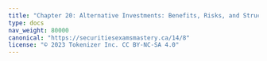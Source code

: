 ```yaml
---
title: "Chapter 20: Alternative Investments: Benefits, Risks, and Structure"
type: docs
nav_weight: 80000
canonical: "https://securitiesexamsmastery.ca/14/8"
license: "© 2023 Tokenizer Inc. CC BY-NC-SA 4.0"
---
```

